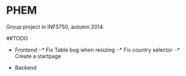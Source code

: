 PHEM
====

Group project in INF5750, autumn 2014.

##TODO

* Frontend
	⋅⋅* Fix Table bug when resizing
	⋅⋅* Fix country selector
	⋅⋅* Create a startpage

* Backend
